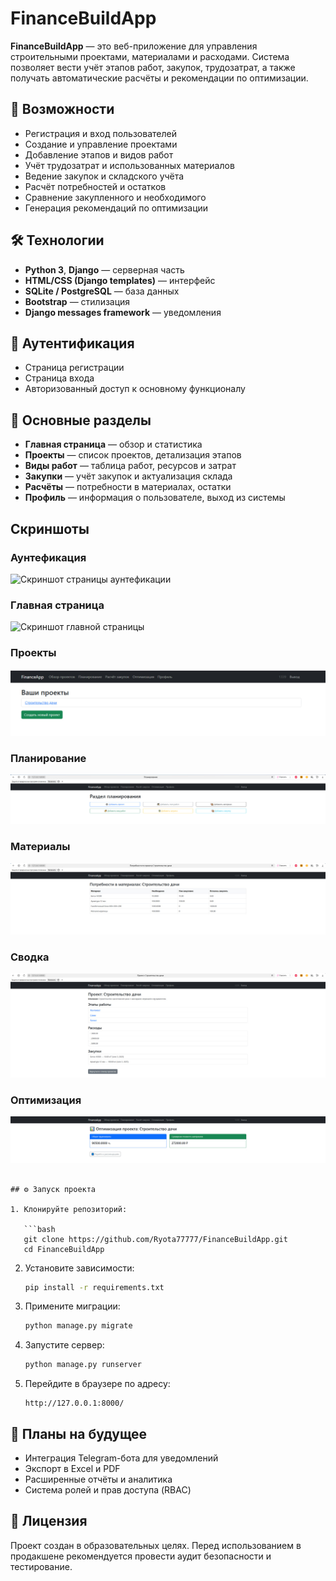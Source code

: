 # FinanceBuildApp

**FinanceBuildApp** — это веб-приложение для управления строительными проектами, материалами и расходами. Система позволяет вести учёт этапов работ, закупок, трудозатрат, а также получать автоматические расчёты и рекомендации по оптимизации.

## 🚀 Возможности

- Регистрация и вход пользователей
- Создание и управление проектами
- Добавление этапов и видов работ
- Учёт трудозатрат и использованных материалов
- Ведение закупок и складского учёта
- Расчёт потребностей и остатков
- Сравнение закупленного и необходимого
- Генерация рекомендаций по оптимизации

## 🛠️ Технологии

- **Python 3**, **Django** — серверная часть
- **HTML/CSS (Django templates)** — интерфейс
- **SQLite / PostgreSQL** — база данных
- **Bootstrap** — стилизация
- **Django messages framework** — уведомления

## 🔐 Аутентификация

- Страница регистрации
- Страница входа
- Авторизованный доступ к основному функционалу

## 📁 Основные разделы

- **Главная страница** — обзор и статистика
- **Проекты** — список проектов, детализация этапов
- **Виды работ** — таблица работ, ресурсов и затрат
- **Закупки** — учёт закупок и актуализация склада
- **Расчёты** — потребности в материалах, остатки
- **Профиль** — информация о пользователе, выход из системы

## Скриншоты

### Аунтефикация
![Скриншот страницы аунтефикации](https://github.com/Ryota77777/FinanceBuildApp/blob/main/templates/auth3.jpg?raw=true)

### Главная страница
![Скриншот главной страницы](https://github.com/Ryota77777/FinanceBuildApp/blob/main/templates/main3.jpg?raw=true)

### Проекты
![Скриншот проектов](https://github.com/Ryota77777/FinanceBuildApp/blob/main/templates/projects.jpg?raw=true)

### Планирование
![Скриншот планирования](https://github.com/Ryota77777/FinanceBuildApp/blob/main/templates/planning.jpg?raw=true)

### Материалы
![Скриншот материалов](https://github.com/Ryota77777/FinanceBuildApp/blob/main/templates/materials.jpg?raw=true)

### Сводка
![Скриншот сводки проекта](https://github.com/Ryota77777/FinanceBuildApp/blob/main/templates/svodka.jpg?raw=true)

### Оптимизация
![Скриншот оптимизации](https://github.com/Ryota77777/FinanceBuildApp/blob/main/templates/optimization.jpg?raw=true)

```

## ⚙️ Запуск проекта

1. Клонируйте репозиторий:

   ```bash
   git clone https://github.com/Ryota77777/FinanceBuildApp.git
   cd FinanceBuildApp
   ```

2. Установите зависимости:

   ```bash
   pip install -r requirements.txt
   ```

3. Примените миграции:

   ```bash
   python manage.py migrate
   ```

4. Запустите сервер:

   ```bash
   python manage.py runserver
   ```

5. Перейдите в браузере по адресу:

   ```
   http://127.0.0.1:8000/
   ```

## 📌 Планы на будущее

- Интеграция Telegram-бота для уведомлений
- Экспорт в Excel и PDF
- Расширенные отчёты и аналитика
- Система ролей и прав доступа (RBAC)

## 📄 Лицензия

Проект создан в образовательных целях. Перед использованием в продакшене рекомендуется провести аудит безопасности и тестирование.
